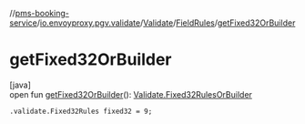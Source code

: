 //[pms-booking-service](../../../../index.md)/[io.envoyproxy.pgv.validate](../../index.md)/[Validate](../index.md)/[FieldRules](index.md)/[getFixed32OrBuilder](get-fixed32-or-builder.md)

# getFixed32OrBuilder

[java]\
open fun [getFixed32OrBuilder](get-fixed32-or-builder.md)(): [Validate.Fixed32RulesOrBuilder](../-fixed32-rules-or-builder/index.md)

`.validate.Fixed32Rules fixed32 = 9;`
